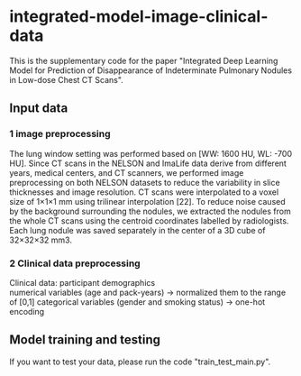 # integrated-model-image-clinical-data
This is the supplementary code for the paper "Integrated Deep Learning Model for Prediction of Disappearance of Indeterminate Pulmonary Nodules in Low-dose Chest CT Scans".

## Input data
### 1 image preprocessing 
The lung window setting was performed based on [WW: 1600 HU, WL: -700 HU]. Since CT scans in the NELSON and ImaLife data derive from different years, medical centers, and CT scanners, we performed image preprocessing on both NELSON datasets to reduce the variability in slice thicknesses and image resolution. CT scans were interpolated to a voxel size of 1×1×1 mm using trilinear interpolation [22]. To reduce noise caused by the background surrounding the nodules, we extracted the nodules from the whole CT scans using the centroid coordinates labelled by radiologists. Each lung nodule was saved separately in the center of a 3D cube of 32×32×32 mm3.

### 2 Clinical data preprocessing
Clinical data: participant demographics  
numerical variables (age and pack-years) -> normalized them to the range of [0,1]
categorical variables (gender and smoking status) -> one-hot encoding


## Model training and testing
If you want to test your data, please run the code "train_test_main.py".




